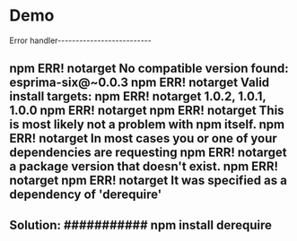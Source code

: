 # Demo
Error handler--------------------------

npm ERR! notarget No compatible version found: esprima-six@~0.0.3
npm ERR! notarget Valid install targets:
npm ERR! notarget 1.0.2, 1.0.1, 1.0.0
npm ERR! notarget 
npm ERR! notarget This is most likely not a problem with npm itself.
npm ERR! notarget In most cases you or one of your dependencies are requesting
npm ERR! notarget a package version that doesn't exist.
npm ERR! notarget 
npm ERR! notarget It was specified as a dependency of 'derequire'
--------------------------------------------
Solution:
########### npm install derequire
--------------------------------------------
